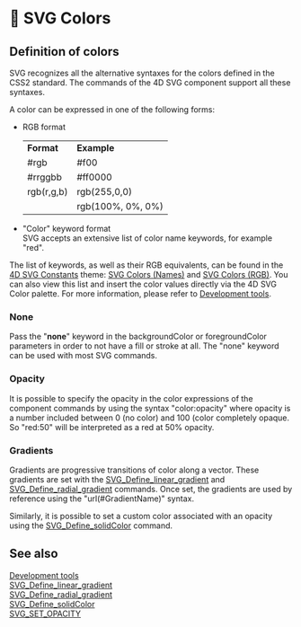 # 🧩 SVG Colors  

## Definition of colors  

SVG recognizes all the alternative syntaxes for the colors defined in the CSS2 standard. The commands of the 4D SVG component support all these syntaxes.

A color can be expressed in one of the following forms:

* RGB format  

    |     |     |
    | --- | --- |
    | **Format** | **Example** |
    | #rgb | #f00 |
    | #rrggbb | #ff0000 |
    | rgb(r,g,b) | rgb(255,0,0) |
    |     | rgb(100%, 0%, 0%) |

* "Color" keyword format  
    SVG accepts an extensive list of color name keywords, for example "red".

The list of keywords, as well as their RGB equivalents, can be found in the [4D SVG Constants](4D%20SVG%20Constants.md) theme: [SVG Colors (Names)](SVG%20Colors%20(Names).md) and [SVG Colors (RGB)](SVG%20Colors%20(RGB).md). You can also view this list and insert the color values directly via the 4D SVG Color palette. For more information, please refer to [Development tools](Development%20tools.md).

### None  

Pass the "**none**" keyword in the backgroundColor or foregroundColor parameters in order to not have a fill or stroke at all. The "none" keyword can be used with most SVG commands.

### Opacity  

It is possible to specify the opacity in the color expressions of the component commands by using the syntax "color:opacity" where opacity is a number included between 0 (no color) and 100 (color completely opaque. So "red:50" will be interpreted as a red at 50% opacity.

### Gradients  

Gradients are progressive transitions of color along a vector. These gradients are set with the [SVG_Define_linear_gradient](Methods/SVG_Define_linear_gradient.md) and [SVG_Define_radial_gradient](Methods/SVG_Define_radial_gradient.md) commands. Once set, the gradients are used by reference using the "url(#GradientName)" syntax.

Similarly, it is possible to set a custom color associated with an opacity using the [SVG_Define_solidColor](Methods/SVG_Define_solidColor.md)  command.

## See also

[Development tools](Development%20tools.md)  
[SVG_Define_linear_gradient](Methods/SVG_Define_linear_gradient.md)  
[SVG_Define_radial_gradient](Methods/SVG_Define_radial_gradient.md)  
[SVG_Define_solidColor](Methods/SVG_Define_solidColor.md)  
[SVG_SET_OPACITY](Methods/SVG_SET_OPACITY.md)
